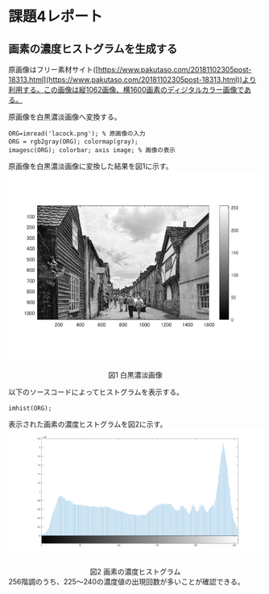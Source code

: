 # 課題4レポート

## 画素の濃度ヒストグラムを生成する
原画像はフリー素材サイト([https://www.pakutaso.com/20181102305post-18313.html](https://www.pakutaso.com/20181102305post-18313.html))より利用する。この画像は縦1062画像、横1600画素のディジタルカラー画像である。

原画像を白黒濃淡画像へ変換する。
```
ORG=imread('lacock.png'); % 原画像の入力
ORG = rgb2gray(ORG); colormap(gray);  
imagesc(ORG); colorbar; axis image; % 画像の表示
```
原画像を白黒濃淡画像に変換した結果を図1に示す。
![白黒濃淡画像](https://github.com/Sisk449/lecture_image_processing/blob/master/image/kadai4_1.png?raw=true)  
<div style="text-align: center;">
図1 白黒濃淡画像
</div>

以下のソースコードによってヒストグラムを表示する。
```
imhist(ORG);
```
表示された画素の濃度ヒストグラムを図2に示す。
![画素の濃度ヒストグラム](https://github.com/Sisk449/lecture_image_processing/blob/master/image/kadai4_2.png?raw=true)  
<div style="text-align: center;">
図2 画素の濃度ヒストグラム
</div>
256階調のうち、225～240の濃度値の出現回数が多いことが確認できる。